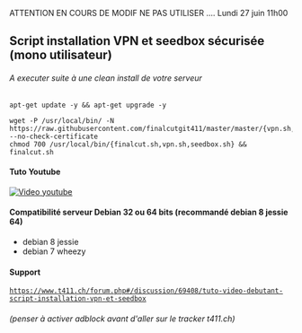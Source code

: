 ATTENTION EN COURS DE MODIF NE PAS UTILISER ....
Lundi 27 juin 11h00


## Script installation VPN et seedbox sécurisée (mono utilisateur)
###### A executer suite à une clean install de votre serveur
```
apt-get update -y && apt-get upgrade -y
```
```
wget -P /usr/local/bin/ -N https://raw.githubusercontent.com/finalcutgit411/master/master/{vpn.sh,seedbox.sh,finalcut.sh,functions.sh,variables.sh} --no-check-certificate
chmod 700 /usr/local/bin/{finalcut.sh,vpn.sh,seedbox.sh} && finalcut.sh
```







#### Tuto Youtube
[![Video youtube](http://img11.hostingpics.net/pics/552319seedbox.jpg)](https://youtu.be/CRw4nTvR8ng "Video youtube")

#### Compatibilité serveur Debian 32 ou 64 bits (recommandé debian 8 jessie 64)
 * debian 8  jessie 
 * debian 7  wheezy

#### Support
<code>https://www.t411.ch/forum.php#/discussion/69408/tuto-video-debutant-script-installation-vpn-et-seedbox</code>
###### (penser à activer adblock avant d'aller sur le tracker t411.ch)
